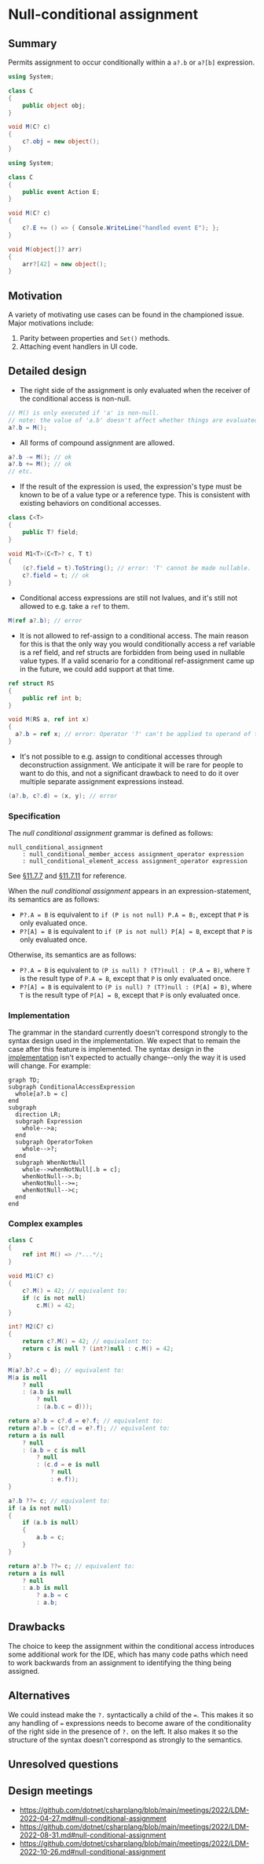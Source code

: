 # Null-conditional assignment

## Summary
[summary]: #summary

Permits assignment to occur conditionally within a `a?.b` or `a?[b]` expression.

```cs
using System;

class C
{
    public object obj;
}

void M(C? c)
{
    c?.obj = new object();
}
```

```cs
using System;

class C
{
    public event Action E;
}

void M(C? c)
{
    c?.E += () => { Console.WriteLine("handled event E"); };
}
```

```cs
void M(object[]? arr)
{
    arr?[42] = new object();
}

```
## Motivation
[motivation]: #motivation

A variety of motivating use cases can be found in the championed issue. Major motivations include:
1. Parity between properties and `Set()` methods.
2. Attaching event handlers in UI code.

## Detailed design
[design]: #detailed-design

- The right side of the assignment is only evaluated when the receiver of the conditional access is non-null.
```cs
// M() is only executed if 'a' is non-null.
// note: the value of 'a.b' doesn't affect whether things are evaluated here.
a?.b = M();
```

- All forms of compound assignment are allowed.
```cs
a?.b -= M(); // ok
a?.b += M(); // ok
// etc.
```

- If the result of the expression is used, the expression's type must be known to be of a value type or a reference type. This is consistent with existing behaviors on conditional accesses.
```cs
class C<T>
{
    public T? field;
}

void M1<T>(C<T>? c, T t)
{
    (c?.field = t).ToString(); // error: 'T' cannot be made nullable.
    c?.field = t; // ok
}
```

- Conditional access expressions are still not lvalues, and it's still not allowed to e.g. take a `ref` to them.
```cs
M(ref a?.b); // error
```

- It is not allowed to ref-assign to a conditional access. The main reason for this is that the only way you would conditionally access a ref variable is a ref field, and ref structs are forbidden from being used in nullable value types. If a valid scenario for a conditional ref-assignment came up in the future, we could add support at that time.
```cs
ref struct RS
{
    public ref int b;
}

void M(RS a, ref int x)
{
  a?.b = ref x; // error: Operator '?' can't be applied to operand of type 'C'.
}
```

- It's not possible to e.g. assign to conditional accesses through deconstruction assignment. We anticipate it will be rare for people to want to do this, and not a significant drawback to need to do it over multiple separate assignment expressions instead.
```cs
(a?.b, c?.d) = (x, y); // error
```

### Specification
The *null conditional assignment* grammar is defined as follows:

```antlr
null_conditional_assignment
    : null_conditional_member_access assignment_operator expression
    : null_conditional_element_access assignment_operator expression
```
See [§11.7.7](https://github.com/dotnet/csharpstandard/blob/draft-v6/standard/expressions.md#1177-null-conditional-member-access) and [§11.7.11](https://github.com/dotnet/csharpstandard/blob/draft-v6/standard/expressions.md#11711-null-conditional-element-access) for reference.

When the *null conditional assignment* appears in an expression-statement, its semantics are as follows:
- `P?.A = B` is equivalent to `if (P is not null) P.A = B;`, except that `P` is only evaluated once.
- `P?[A] = B` is equivalent to `if (P is not null) P[A] = B`, except that `P` is only evaluated once.

Otherwise, its semantics are as follows:
- `P?.A = B` is equivalent to `(P is null) ? (T?)null : (P.A = B)`, where `T` is the result type of `P.A = B`, except that `P` is only evaluated once.
- `P?[A] = B` is equivalent to `(P is null) ? (T?)null : (P[A] = B)`, where `T` is the result type of `P[A] = B`, except that `P` is only evaluated once.

### Implementation
The grammar in the standard currently doesn't correspond strongly to the syntax design used in the implementation. We expect that to remain the case after this feature is implemented. The syntax design in the [implementation](https://github.com/dotnet/roslyn/blob/09408ab8a29e03caddfb11f29328c05169ac7cde/src/Compilers/CSharp/Portable/Syntax/Syntax.xml#L583-L607) isn't expected to actually change--only the way it is used will change. For example:

```mermaid
graph TD;
subgraph ConditionalAccessExpression
  whole[a?.b = c]
end
subgraph  
  direction LR;
  subgraph Expression
    whole-->a;
  end
  subgraph OperatorToken
    whole-->?;
  end
  subgraph WhenNotNull
    whole-->whenNotNull[.b = c];
    whenNotNull-->.b;
    whenNotNull-->=;
    whenNotNull-->c;
  end
end
```

### Complex examples
```cs
class C
{
    ref int M() => /*...*/;
}

void M1(C? c)
{
    c?.M() = 42; // equivalent to:
    if (c is not null)
        c.M() = 42;
}

int? M2(C? c)
{
    return c?.M() = 42; // equivalent to:
    return c is null ? (int?)null : c.M() = 42;
}
```

```cs
M(a?.b?.c = d); // equivalent to:
M(a is null
    ? null
    : (a.b is null
        ? null
        : (a.b.c = d)));
```

```cs
return a?.b = c?.d = e?.f; // equivalent to:
return a?.b = (c?.d = e?.f); // equivalent to:
return a is null
    ? null
    : (a.b = c is null
        ? null
        : (c.d = e is null
            ? null
            : e.f));
}
```

```cs
a?.b ??= c; // equivalent to:
if (a is not null)
{
    if (a.b is null)
    {
        a.b = c;
    }
}

return a?.b ??= c; // equivalent to:
return a is null
    ? null
    : a.b is null
        ? a.b = c
        : a.b;
```

## Drawbacks
[drawbacks]: #drawbacks

The choice to keep the assignment within the conditional access introduces some additional work for the IDE, which has many code paths which need to work backwards from an assignment to identifying the thing being assigned.

## Alternatives
[alternatives]: #alternatives

We could instead make the `?.` syntactically a child of the `=`. This makes it so any handling of `=` expressions needs to become aware of the conditionality of the right side in the presence of `?.` on the left. It also makes it so the structure of the syntax doesn't correspond as strongly to the semantics.

## Unresolved questions
[unresolved]: #unresolved-questions

## Design meetings

* https://github.com/dotnet/csharplang/blob/main/meetings/2022/LDM-2022-04-27.md#null-conditional-assignment
* https://github.com/dotnet/csharplang/blob/main/meetings/2022/LDM-2022-08-31.md#null-conditional-assignment
* https://github.com/dotnet/csharplang/blob/main/meetings/2022/LDM-2022-10-26.md#null-conditional-assignment
